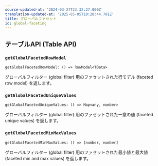 ```yaml
---
source-updated-at: '2024-03-27T23:32:27.000Z'
translation-updated-at: '2025-05-05T19:28:44.701Z'
title: グローバルファセット
id: global-faceting
---
```

## テーブルAPI (Table API)

### `getGlobalFacetedRowModel`

```tsx
getGlobalFacetedRowModel: () => RowModel<TData>
```

グローバルフィルター (global filter) 用のファセットされた行モデル (faceted row model) を返します。

### `getGlobalFacetedUniqueValues`

```tsx
getGlobalFacetedUniqueValues: () => Map<any, number>
```

グローバルフィルター (global filter) 用のファセットされた一意の値 (faceted unique values) を返します。

### `getGlobalFacetedMinMaxValues`

```tsx
getGlobalFacetedMinMaxValues: () => [number, number]
```

グローバルフィルター (global filter) 用のファセットされた最小値と最大値 (faceted min and max values) を返します。
